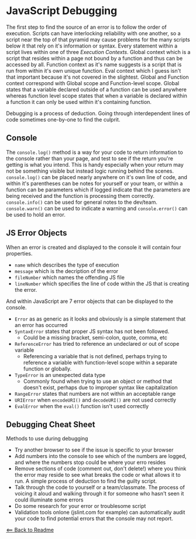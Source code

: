 # JavaScript Debugging

The first step to find the source of an error is to follow the order of execution. Scripts can have interlocking reliability with one another, so a script near the top of that pyramid may cause problems for the many scripts below it that rely on it's information or syntax. Every statement within a script lives within one of three *Execution Contexts*. Global context which is a script that resides within a page not bound by a function and thus can be accessed by all. Function context as it's name suggests is a script that is run from within it's own unique function. Eval context which I guess isn't that important because it's not covered in the slightest. Global and Function context correspond with Global scope and Function-level scope. Global states that a variable declared outside of a function can be used anywhere whereas function level scope states that when a variable is declared within a function it can only be used within it's containing function.

Debugging is a process of deduction. Going through interdependent lines of code sometimes one-by-one to find the culprit.

## Console

The `console.log()` method is a way for your code to return information to the console rather than your page, and test to see if the return you're getting is what you intend. This is handy especially when your return may not be something visible but instead logic running behind the scenes. `console.log()` can be placed nearly anywhere on it's own line of code, and within it's parentheses can be notes for yourself or your team, or within a function can be parameters which if logged indicate that the parameters are being received and the function is processing them correctly. `console.info()` can be used for general notes to the dev/team. `console.warn()` can be used to indicate a warning and `console.error()` can be used to hold an error.

## JS Error Objects

When an error is created and displayed to the console it will contain four properties.

- `name` which describes the type of execution
- `message` which is the decription of the error
- `fileNumber` which names the offending JS file
- `lineNumber` which specifies the line of code within the JS that is creating the error.

And within JavaScript are 7 error objects that can be displayed to the console.

- `Error` as as generic as it looks and obviously is a simple statement that an error has occurred
- `SyntaxError` states that proper JS syntax has not been followed.
  - Could be a missing bracket, semi-colon, quote, comma, etc
- `ReferenceError` has tried to reference an undeclared or out of scope variable
  - Referencing a variable that is not defined, perhaps trying to reference a variable with function-level scope within a separate function or globally.
- `TypeError` is an unexpected data type
  - Commonly found when trying to use an object or method that doesn't exist, perhaps due to improper syntax like capitalization
- `RangeError` states that numbers are not within an acceptable range
- `URIError` when `encodeURI()` and `decodeURI()` are not used correctly
- `EvalError` when the `eval()` function isn't used correctly

## Debugging Cheat Sheet

Methods to use during debugging

- Try another browser to see if the issue is specific to your browser
- Add numbers into the console to see which of the numbers are logged, and where the numbers stop could be where your erro resides
- Remove sections of code (comment out, don't delete!) where you think the error may reside to see what breaks the code or what allows it to run. A simple process of deduction to find the guilty script.
- Talk through the code to yourself or a team/classmate. The process of voicing it aloud and walking through it for someone who hasn't seen it could illuminate some errors
- Do some research for your error or troublesome script
- Validation tools onlone (jslint.com for example) can automatically audit your code to find potential errors that the console may not report.

[<== Back to Readme](README.md)
